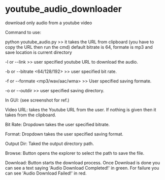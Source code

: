 # youtube_audio_downloader
download only audio from a youtube video

Command to use:

  python youtube_audio.py  >>  it takes the URL from clipboard (you have to copy the URL then run the cmd) default bitrate is 64, formate is mp3 and save location is current directory

  -l or --link <URL>  >>  user specified youtube URL to download the audio.

  -b or --bitrate <64/128/192>  >> user specified bit rate.

  -f or --formate <mp3/wav/aac/wma>  >>  User specified saving formate.

  -o or --outdir <path>  >>  user specified saving directory.
  
In GUI: (see screenshot for ref.)
 
  Video URL: takes the Youtube URL from the user. If nothing is given then it takes from the clipboard.

  Bit Rate: Dropdown takes the user specified bitrate.

  Format: Dropdown takes the user specified saving format.

  Output Dir: Taked the output directory path.

  Browse: Button opens the explorer to select the path to save the file.

  Download: Button starts the download process. Once Download is done you can see a text saying 'Audio Download Completed!' in green. For failure you can see 'Audio Download Failed!' in red.
